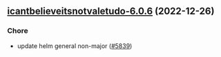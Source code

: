 

## [icantbelieveitsnotvaletudo-6.0.6](https://github.com/truecharts/charts/compare/icantbelieveitsnotvaletudo-6.0.5...icantbelieveitsnotvaletudo-6.0.6) (2022-12-26)

### Chore

- update helm general non-major ([#5839](https://github.com/truecharts/charts/issues/5839))
  
  